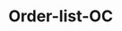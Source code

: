 # Order-list-OC

<HTML>

<HEAD>

<TITLE>NEELKANTH VITILE

<HEAD>

<BODY>

<OL Type=1>

<LI> Computer fundamentals <<LI>

<OL Type-A>

<LI>History</LI>

<LI>Number System </LI>

<OL Type-i>

<LI>Binary, Hexa, Octal </LI>

VOL><OL>

<LI> Programming Language </LI>

<OL Type =A>

<LI>HTML</LI> </OL> </OL

<<BODY>

</HTML>
